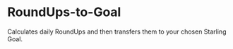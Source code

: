 # RoundUps-to-Goal
Calculates daily RoundUps and then transfers them to your chosen Starling Goal. 

